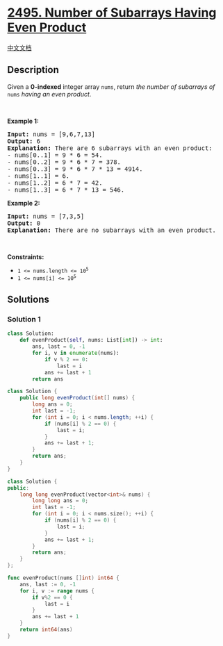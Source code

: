 # [2495. Number of Subarrays Having Even Product](https://leetcode.com/problems/number-of-subarrays-having-even-product)

[中文文档](/solution/2400-2499/2495.Number%20of%20Subarrays%20Having%20Even%20Product/README.md)

<!-- tags:Array,Math,Dynamic Programming -->

## Description

<p>Given a <strong>0-indexed</strong> integer array <code>nums</code>, return <em>the number of <span data-keyword="subarray-nonempty">subarrays</span> of </em><code>nums</code><em> having an even product</em>.</p>

<p>&nbsp;</p>
<p><strong class="example">Example 1:</strong></p>

<pre>
<strong>Input:</strong> nums = [9,6,7,13]
<strong>Output:</strong> 6
<strong>Explanation:</strong> There are 6 subarrays with an even product:
- nums[0..1] = 9 * 6 = 54.
- nums[0..2] = 9 * 6 * 7 = 378.
- nums[0..3] = 9 * 6 * 7 * 13 = 4914.
- nums[1..1] = 6.
- nums[1..2] = 6 * 7 = 42.
- nums[1..3] = 6 * 7 * 13 = 546.
</pre>

<p><strong class="example">Example 2:</strong></p>

<pre>
<strong>Input:</strong> nums = [7,3,5]
<strong>Output:</strong> 0
<strong>Explanation:</strong> There are no subarrays with an even product.
</pre>

<p>&nbsp;</p>
<p><strong>Constraints:</strong></p>

<ul>
	<li><code>1 &lt;= nums.length &lt;= 10<sup>5</sup></code></li>
	<li><code>1 &lt;= nums[i] &lt;= 10<sup>5</sup></code></li>
</ul>

## Solutions

### Solution 1

<!-- tabs:start -->

```python
class Solution:
    def evenProduct(self, nums: List[int]) -> int:
        ans, last = 0, -1
        for i, v in enumerate(nums):
            if v % 2 == 0:
                last = i
            ans += last + 1
        return ans
```

```java
class Solution {
    public long evenProduct(int[] nums) {
        long ans = 0;
        int last = -1;
        for (int i = 0; i < nums.length; ++i) {
            if (nums[i] % 2 == 0) {
                last = i;
            }
            ans += last + 1;
        }
        return ans;
    }
}
```

```cpp
class Solution {
public:
    long long evenProduct(vector<int>& nums) {
        long long ans = 0;
        int last = -1;
        for (int i = 0; i < nums.size(); ++i) {
            if (nums[i] % 2 == 0) {
                last = i;
            }
            ans += last + 1;
        }
        return ans;
    }
};
```

```go
func evenProduct(nums []int) int64 {
	ans, last := 0, -1
	for i, v := range nums {
		if v%2 == 0 {
			last = i
		}
		ans += last + 1
	}
	return int64(ans)
}
```

<!-- tabs:end -->

<!-- end -->
